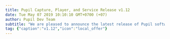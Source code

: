 ```yaml
---
title: Pupil Capture, Player, and Service Release v1.12
date: Tue May 07 2019 10:10:10 GMT+0700 (+07)
author: Pupil Dev Team
subtitle: "We are pleased to announce the latest release of Pupil software v1.12..."
tag: {"caption":"v1.12","icon":"local_offer"}
---
```


<script src="//cdn.rawgit.com/showdownjs/showdown/1.3.0/dist/showdown.min.js"></script>
<script type="text/javascript">
document.addEventListener("DOMContentLoaded", function(event) {
  $(document).ready(function() {
    $.ajax({
      type: 'GET',
      url: "https://api.github.com/repos/pupil-labs/pupil/releases/tags/v1.12",
      dataType: "jsonp",
      success: function(data, textStatus,jaXHR){
        var converter = new showdown.Converter();
        var text = data.data.body;
        var html = converter.makeHtml(text);
        html += '<a href="https://github.com/pupil-labs/pupil/releases/tag/v1.12">Download v1.12</a>';
        $('section[class~="content"]').html(html);
      }
    })
;  });
});
</script>
